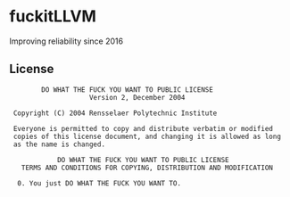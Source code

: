 # fuckitLLVM
Improving reliability since 2016


## License
            DO WHAT THE FUCK YOU WANT TO PUBLIC LICENSE
                        Version 2, December 2004

     Copyright (C) 2004 Rensselaer Polytechnic Institute

     Everyone is permitted to copy and distribute verbatim or modified
     copies of this license document, and changing it is allowed as long
     as the name is changed.

                DO WHAT THE FUCK YOU WANT TO PUBLIC LICENSE
       TERMS AND CONDITIONS FOR COPYING, DISTRIBUTION AND MODIFICATION

      0. You just DO WHAT THE FUCK YOU WANT TO.
